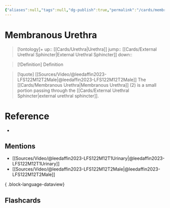 ```yaml
---
{"aliases":null,"tags":null,"dg-publish":true,"permalink":"/cards/membranous-urethra/","dgPassFrontmatter":true}
---
```


# Membranous Urethra

> [!ontology]+
> up:: [[Cards/Urethra\|Urethra]]
> jump:: [[Cards/External Urethral Sphincter\|External Urethral Sphincter]]
> down:: 

> [!Definition] Definition
> 

> [!quote] [[Sources/Video/@leedaffin2023-LFS122M12T2Male\|@leedaffin2023-LFS122M12T2Male]]
> The [[Cards/Membranous Urethra\|Membranous Urethra]] (2) is a small portion passing through the [[Cards/External Urethral Sphincter\|external urethral sphincter]].

# Reference
- 

## Mentions
- [[Sources/Video/@leedaffin2023-LFS122M12T1Urinary\|@leedaffin2023-LFS122M12T1Urinary]]
- [[Sources/Video/@leedaffin2023-LFS122M12T2Male\|@leedaffin2023-LFS122M12T2Male]]

{ .block-language-dataview}

## Flashcards
